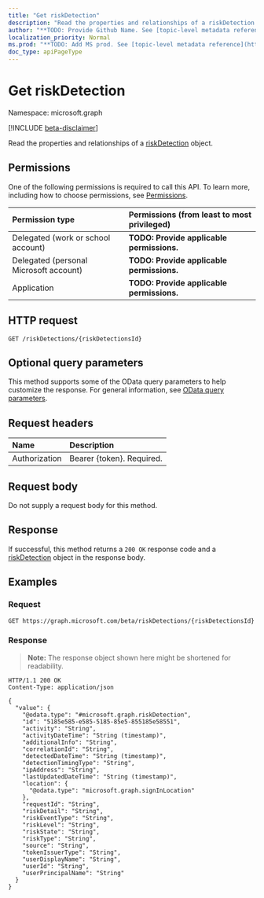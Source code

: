 ```yaml
---
title: "Get riskDetection"
description: "Read the properties and relationships of a riskDetection object."
author: "**TODO: Provide Github Name. See [topic-level metadata reference](https://msgo.azurewebsites.net/add/document/guidelines/metadata.html#topic-level-metadata)**"
localization_priority: Normal
ms.prod: "**TODO: Add MS prod. See [topic-level metadata reference](https://msgo.azurewebsites.net/add/document/guidelines/metadata.html#topic-level-metadata)**"
doc_type: apiPageType
---
```


# Get riskDetection
Namespace: microsoft.graph

[!INCLUDE [beta-disclaimer](../../includes/beta-disclaimer.md)]

Read the properties and relationships of a [riskDetection](../resources/riskdetection.md) object.

## Permissions
One of the following permissions is required to call this API. To learn more, including how to choose permissions, see [Permissions](/graph/permissions-reference).

|Permission type|Permissions (from least to most privileged)|
|:---|:---|
|Delegated (work or school account)|**TODO: Provide applicable permissions.**|
|Delegated (personal Microsoft account)|**TODO: Provide applicable permissions.**|
|Application|**TODO: Provide applicable permissions.**|

## HTTP request

<!-- {
  "blockType": "ignored"
}
-->
``` http
GET /riskDetections/{riskDetectionsId}
```

## Optional query parameters
This method supports some of the OData query parameters to help customize the response. For general information, see [OData query parameters](/graph/query-parameters).

## Request headers
|Name|Description|
|:---|:---|
|Authorization|Bearer {token}. Required.|

## Request body
Do not supply a request body for this method.

## Response

If successful, this method returns a `200 OK` response code and a [riskDetection](../resources/riskdetection.md) object in the response body.

## Examples

### Request
<!-- {
  "blockType": "request",
  "name": "get_riskdetection"
}
-->
``` http
GET https://graph.microsoft.com/beta/riskDetections/{riskDetectionsId}
```


### Response
>**Note:** The response object shown here might be shortened for readability.
<!-- {
  "blockType": "response",
  "truncated": true,
  "@odata.type": "microsoft.graph.riskDetection"
}
-->
``` http
HTTP/1.1 200 OK
Content-Type: application/json

{
  "value": {
    "@odata.type": "#microsoft.graph.riskDetection",
    "id": "5185e585-e585-5185-85e5-855185e58551",
    "activity": "String",
    "activityDateTime": "String (timestamp)",
    "additionalInfo": "String",
    "correlationId": "String",
    "detectedDateTime": "String (timestamp)",
    "detectionTimingType": "String",
    "ipAddress": "String",
    "lastUpdatedDateTime": "String (timestamp)",
    "location": {
      "@odata.type": "microsoft.graph.signInLocation"
    },
    "requestId": "String",
    "riskDetail": "String",
    "riskEventType": "String",
    "riskLevel": "String",
    "riskState": "String",
    "riskType": "String",
    "source": "String",
    "tokenIssuerType": "String",
    "userDisplayName": "String",
    "userId": "String",
    "userPrincipalName": "String"
  }
}
```

